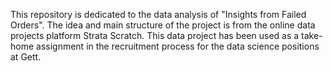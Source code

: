 This repository is dedicated to the data analysis of "Insights from Failed Orders".
The idea and main structure of the project is from the online data projects platform Strata Scratch.
This data project has been used as a take-home assignment in the recruitment process for the data science positions at Gett.

